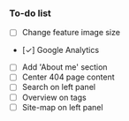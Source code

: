 ### To-do list

- [ ] Change feature image size
- [✓] Google Analytics
- [ ] Add 'About me' section
- [ ] Center 404 page content
- [ ] Search on left panel
- [ ] Overview on tags
- [ ] Site-map on left panel
